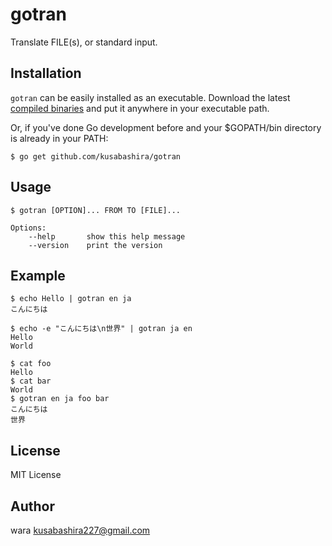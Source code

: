 gotran
===
Translate FILE(s), or standard input.

Installation
-----
`gotran` can be easily installed as an executable.
Download the latest
[compiled binaries](https://github.com/kusabashira/gotran/releases)
and put it anywhere in your executable path.

Or, if you've done Go development before
and your $GOPATH/bin directory is already in your PATH:
```
$ go get github.com/kusabashira/gotran
```

Usage
------
```
$ gotran [OPTION]... FROM TO [FILE]...

Options:
	--help       show this help message
	--version    print the version
```

Example
------
```
$ echo Hello | gotran en ja
こんにちは
```

```
$ echo -e "こんにちは\n世界" | gotran ja en
Hello
World
```

```
$ cat foo
Hello
$ cat bar
World
$ gotran en ja foo bar
こんにちは
世界
```

License
--------
MIT License

Author
-------
wara <kusabashira227@gmail.com>
